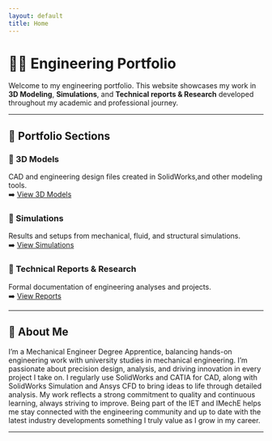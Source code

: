 ```yaml
---
layout: default
title: Home
---
```


# 👷‍♂️ Engineering Portfolio

Welcome to my engineering portfolio. This website showcases my work in **3D Modeling**, **Simulations**, and **Technical reports & Research** developed throughout my academic and professional journey.

---

## 📁 Portfolio Sections

### 🔹 3D Models
CAD and engineering design files created in SolidWorks,and other modeling tools.  
➡️ [View 3D Models](3d_models)

### 🔹 Simulations
Results and setups from mechanical, fluid, and structural simulations.  
➡️ [View Simulations](simulations)

### 🔹 Technical Reports & Research
Formal documentation of engineering analyses and projects.  
➡️ [View Reports](reports)

---

## 📄 About Me

I’m a Mechanical Engineer Degree Apprentice, balancing hands-on engineering work with university studies in mechanical engineering. I’m passionate about precision design, analysis, and driving innovation in every project I take on. I regularly use SolidWorks and CATIA for CAD, along with SolidWorks Simulation and Ansys CFD to bring ideas to life through detailed analysis. My work reflects a strong commitment to quality and continuous learning, always striving to improve. Being part of the IET and IMechE helps me stay connected with the engineering community and up to date with the latest industry developments something I truly value as I grow in my career.

---



